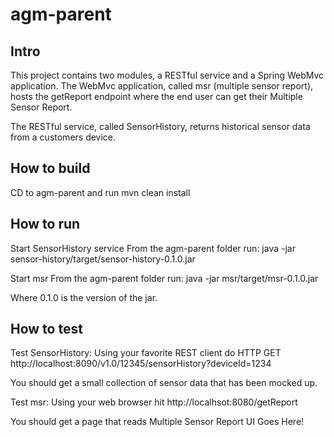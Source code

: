 # agm-parent

## Intro

This project contains two modules, a RESTful service and a Spring WebMvc application.  The WebMvc application, called msr (multiple sensor report), hosts the getReport endpoint where the end user can get their Multiple Sensor Report.

The RESTful service, called SensorHistory, returns historical sensor data from a customers device. 

## How to build

CD to agm-parent and run mvn clean install

## How to run

Start SensorHistory service
From the agm-parent folder run: java -jar sensor-history/target/sensor-history-0.1.0.jar

Start msr
From the agm-parent folder run: java -jar msr/target/msr-0.1.0.jar

Where 0.1.0 is the version of the jar.


## How to test

Test SensorHistory:
Using your favorite REST client do HTTP GET http://localhost:8090/v1.0/12345/sensorHistory?deviceId=1234

You should get a small collection of sensor data that has been mocked up.

Test msr:
Using your web browser hit http://localhsot:8080/getReport

You should get a page that reads Multiple Sensor Report UI Goes Here!
